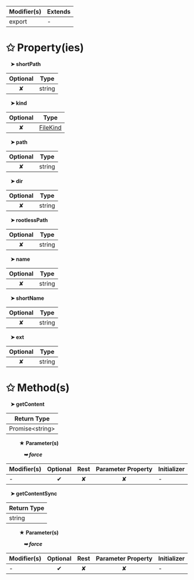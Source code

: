| Modifier(s)                            | Extends                                    |
|----------------------------------------|--------------------------------------------|
| export | - |

# &#10025; Property(ies)

&nbsp;&nbsp; **&#10148; shortPath**

| Optional                           | Type                         |
|:----------------------------------:|------------------------------|
| ✘ | string |

&nbsp;&nbsp; **&#10148; kind**

| Optional                           | Type                         |
|:----------------------------------:|------------------------------|
| ✘ | [FileKind](https://shahabganji.gitbook.io/sample/aot/system/enum/interfaces/filekind) |

&nbsp;&nbsp; **&#10148; path**

| Optional                           | Type                         |
|:----------------------------------:|------------------------------|
| ✘ | string |

&nbsp;&nbsp; **&#10148; dir**

| Optional                           | Type                         |
|:----------------------------------:|------------------------------|
| ✘ | string |

&nbsp;&nbsp; **&#10148; rootlessPath**

| Optional                           | Type                         |
|:----------------------------------:|------------------------------|
| ✘ | string |

&nbsp;&nbsp; **&#10148; name**

| Optional                           | Type                         |
|:----------------------------------:|------------------------------|
| ✘ | string |

&nbsp;&nbsp; **&#10148; shortName**

| Optional                           | Type                         |
|:----------------------------------:|------------------------------|
| ✘ | string |

&nbsp;&nbsp; **&#10148; ext**

| Optional                           | Type                         |
|:----------------------------------:|------------------------------|
| ✘ | string |

# &#10025; Method(s)

&nbsp;&nbsp; **&#10148; getContent**

| Return Type                       |
|-----------------------------------|
| Promise&lt;string&gt; |

&nbsp;&nbsp;&nbsp;&nbsp;&nbsp;&nbsp;&nbsp;&nbsp; **&#9733; Parameter(s)**

&nbsp;&nbsp;&nbsp;&nbsp;&nbsp;&nbsp;&nbsp;&nbsp;&nbsp;&nbsp;&nbsp; _**&#10149; force**_

| Modifier(s)                              | Optional                           | Rest                          | Parameter Property                          | Initializer                       |
|------------------------------------------|:----------------------------------:|:-----------------------------:|:-------------------------------------------:|-----------------------------------|
| - | ✔  | ✘ | ✘ | - |

&nbsp;&nbsp; **&#10148; getContentSync**

| Return Type                       |
|-----------------------------------|
| string |

&nbsp;&nbsp;&nbsp;&nbsp;&nbsp;&nbsp;&nbsp;&nbsp; **&#9733; Parameter(s)**

&nbsp;&nbsp;&nbsp;&nbsp;&nbsp;&nbsp;&nbsp;&nbsp;&nbsp;&nbsp;&nbsp; _**&#10149; force**_

| Modifier(s)                              | Optional                           | Rest                          | Parameter Property                          | Initializer                       |
|------------------------------------------|:----------------------------------:|:-----------------------------:|:-------------------------------------------:|-----------------------------------|
| - | ✔  | ✘ | ✘ | - |